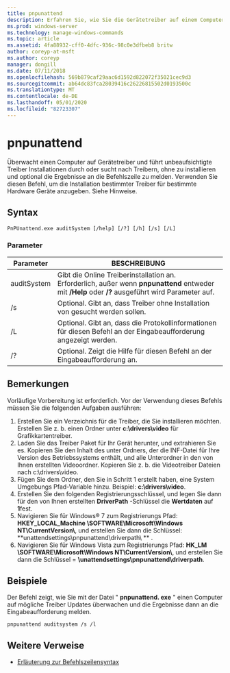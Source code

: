 ```yaml
---
title: pnpunattend
description: Erfahren Sie, wie Sie die Gerätetreiber auf einem Computer überwachen und automatische Treiber Installationen durchführen.
ms.prod: windows-server
ms.technology: manage-windows-commands
ms.topic: article
ms.assetid: 4fa88932-cff0-4dfc-936c-98c0e3dfbeb8 britw
author: coreyp-at-msft
ms.author: coreyp
manager: dongill
ms.date: 07/11/2018
ms.openlocfilehash: 569b879caf29aac6d1592d822072f35021cec9d3
ms.sourcegitcommit: ab64dc83fca28039416c26226815502d0193500c
ms.translationtype: MT
ms.contentlocale: de-DE
ms.lasthandoff: 05/01/2020
ms.locfileid: "82723307"
---
```

# <a name="pnpunattend"></a>pnpunattend

Überwacht einen Computer auf Gerätetreiber und führt unbeaufsichtigte Treiber Installationen durch oder sucht nach Treibern, ohne zu installieren und optional die Ergebnisse an die Befehlszeile zu melden. Verwenden Sie diesen Befehl, um die Installation bestimmter Treiber für bestimmte Hardware Geräte anzugeben. Siehe Hinweise.

## <a name="syntax"></a>Syntax

```
PnPUnattend.exe auditSystem [/help] [/?] [/h] [/s] [/L]
```

### <a name="parameters"></a>Parameter

|Parameter|BESCHREIBUNG|
|---------|-----------|
|auditSystem|Gibt die Online Treiberinstallation an.</br>Erforderlich, außer wenn **pnpunattend** entweder mit **/Help** oder **/?** ausgeführt wird Parameter auf.|
|/s|Optional. Gibt an, dass Treiber ohne Installation von gesucht werden sollen.|
|/L|Optional. Gibt an, dass die Protokollinformationen für diesen Befehl an der Eingabeaufforderung angezeigt werden.|
|/?|Optional. Zeigt die Hilfe für diesen Befehl an der Eingabeaufforderung an.|

## <a name="remarks"></a>Bemerkungen

Vorläufige Vorbereitung ist erforderlich. Vor der Verwendung dieses Befehls müssen Sie die folgenden Aufgaben ausführen:

1. Erstellen Sie ein Verzeichnis für die Treiber, die Sie installieren möchten. Erstellen Sie z. b. einen Ordner unter **c:\drivers\video** für Grafikkartentreiber.
2. Laden Sie das Treiber Paket für Ihr Gerät herunter, und extrahieren Sie es. Kopieren Sie den Inhalt des unter Ordners, der die INF-Datei für Ihre Version des Betriebssystems enthält, und alle Unterordner in den von Ihnen erstellten Videoordner. Kopieren Sie z. b. die Videotreiber Dateien nach c:\drivers\video.
3. Fügen Sie dem Ordner, den Sie in Schritt 1 erstellt haben, eine System Umgebungs Pfad-Variable hinzu. Beispiel: **c:\drivers\video**.
4. Erstellen Sie den folgenden Registrierungsschlüssel, und legen Sie dann für den von Ihnen erstellten **DriverPath** -Schlüssel die **Wertdaten** auf **1**fest.
5. Navigieren Sie für Windows® 7 zum Registrierungs Pfad: **HKEY_LOCAL_Machine \SOFTWARE\Microsoft\Windows NT\CurrentVersion\\**, und erstellen Sie dann die Schlüssel: **unattendsettings\pnpunattend\driverpath\\ ** .
6. Navigieren Sie für Windows Vista zum Registrierungs Pfad: **HK_LM \SOFTWARE\Microsoft\Windows NT\CurrentVersion\\**, und erstellen Sie dann die Schlüssel = **\unattendsettings\pnpunattend\driverpath**.

## <a name="examples"></a>Beispiele

Der Befehl zeigt, wie Sie mit der Datei " **pnpunattend. exe** " einen Computer auf mögliche Treiber Updates überwachen und die Ergebnisse dann an die Eingabeaufforderung melden.

```
pnpunattend auditsystem /s /l 
```

## <a name="additional-references"></a>Weitere Verweise

- [Erläuterung zur Befehlszeilensyntax](command-line-syntax-key.md)